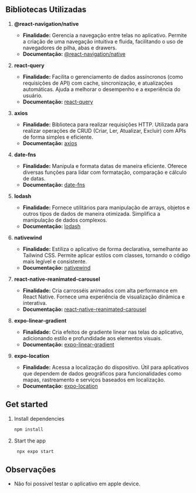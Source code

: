 ## Bibliotecas Utilizadas

1. **@react-navigation/native**

   - **Finalidade:** Gerencia a navegação entre telas no aplicativo. Permite a criação de uma navegação intuitiva e fluida, facilitando o uso de navegadores de pilha, abas e drawers.
   - **Documentação:** [@react-navigation/native](https://reactnavigation.org/)

2. **react-query**

   - **Finalidade:** Facilita o gerenciamento de dados assíncronos (como requisições de API) com cache, sincronização, e atualizações automáticas. Ajuda a melhorar o desempenho e a experiência do usuário.
   - **Documentação:** [react-query](https://tanstack.com/query/v3/)

3. **axios**

   - **Finalidade:** Biblioteca para realizar requisições HTTP. Utilizada para realizar operações de CRUD (Criar, Ler, Atualizar, Excluir) com APIs de forma simples e eficiente.
   - **Documentação:** [axios](https://axios-http.com/)

4. **date-fns**

   - **Finalidade:** Manipula e formata datas de maneira eficiente. Oferece diversas funções para lidar com formatação, comparação e cálculo de datas.
   - **Documentação:** [date-fns](https://date-fns.org/)

5. **lodash**

   - **Finalidade:** Fornece utilitários para manipulação de arrays, objetos e outros tipos de dados de maneira otimizada. Simplifica a manipulação de dados complexos.
   - **Documentação:** [lodash](https://lodash.com/)

6. **nativewind**

   - **Finalidade:** Estiliza o aplicativo de forma declarativa, semelhante ao Tailwind CSS. Permite aplicar estilos com classes, tornando o código mais legível e consistente.
   - **Documentação:** [nativewind](https://www.nativewind.dev/)

7. **react-native-reanimated-carousel**

   - **Finalidade:** Cria carrosséis animados com alta performance em React Native. Fornece uma experiência de visualização dinâmica e interativa.
   - **Documentação:** [react-native-reanimated-carousel](https://github.com/dohooo/react-native-reanimated-carousel)

8. **expo-linear-gradient**

   - **Finalidade:** Cria efeitos de gradiente linear nas telas do aplicativo, adicionando estilo e profundidade aos elementos visuais.
   - **Documentação:** [expo-linear-gradient](https://docs.expo.dev/versions/latest/sdk/linear-gradient/)

9. **expo-location**
   - **Finalidade:** Acessa a localização do dispositivo. Útil para aplicativos que dependem de dados geográficos para funcionalidades como mapas, rastreamento e serviços baseados em localização.
   - **Documentação:** [expo-location](https://docs.expo.dev/versions/latest/sdk/location/)

## Get started

1. Install dependencies

   ```bash
   npm install
   ```

2. Start the app

   ```bash
    npx expo start
   ```

## Observações

- Não foi possivel testar o aplicativo em apple device.
